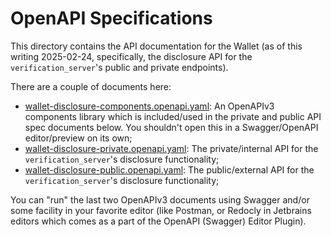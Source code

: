 # OpenAPI Specifications

This directory contains the API documentation for the Wallet (as of this writing
2025-02-24, specifically, the disclosure API for the `verification_server`'s public
and private endpoints).

There are a couple of documents here:

  * [wallet-disclosure-components.openapi.yaml](../openapi/wallet-disclosure-components.openapi.yaml): An OpenAPIv3 components library
    which is included/used in the private and public API spec documents below.
    You shouldn't open this in a Swagger/OpenAPI editor/preview on its own;
  * [wallet-disclosure-private.openapi.yaml](../openapi/wallet-disclosure-private.openapi.yaml): The private/internal API for the
    `verification_server`'s disclosure functionality;
  * [wallet-disclosure-public.openapi.yaml](../openapi/wallet-disclosure-public.openapi.yaml): The public/external API for the
    `verification_server`'s disclosure functionality;

You can "run" the last two OpenAPIv3 documents using Swagger and/or some
facility in your favorite editor (like Postman, or Redocly in Jetbrains editors
which comes as a part of the OpenAPI (Swagger) Editor Plugin).
